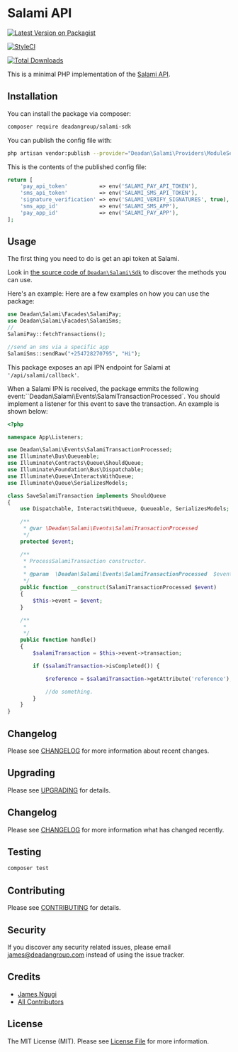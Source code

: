 # Salami API

[![Latest Version on Packagist](https://img.shields.io/packagist/v/deadangroup/salami-sdk.svg?style=flat-square)](https://packagist.org/packages/deadangroup/salami-sdk)

[![StyleCI](https://styleci.io/repos/88621289/shield?branch=master)](https://styleci.io/repos/88621289)

[![Total Downloads](https://img.shields.io/packagist/dt/deadangroup/salami-sdk.svg?style=flat-square)](https://packagist.org/packages/deadangroup/salami-sdk)

This is a minimal PHP implementation of the [Salami API](https://salami.co.ke). 

## Installation

You can install the package via composer:

``` bash
composer require deadangroup/salami-sdk
```

You can publish the config file with:
```bash
php artisan vendor:publish --provider="Deadan\Salami\Providers\ModuleServiceProvider" --tag="config"
```

This is the contents of the published config file:

```php
return [
    'pay_api_token'          => env('SALAMI_PAY_API_TOKEN'),
    'sms_api_token'          => env('SALAMI_SMS_API_TOKEN'),
    'signature_verification' => env('SALAMI_VERIFY_SIGNATURES', true),
    'sms_app_id'             => env('SALAMI_SMS_APP'),
    'pay_app_id'             => env('SALAMI_PAY_APP'),
];
```

## Usage

The first thing you need to do is get an api token at Salami. 

Look in [the source code of `Deadan\Salami\Sdk`](https://github.com/deadangroup/salami-sdk/blob/master/src/Plugins/BaseSdk.php) to discover the methods you can use.

Here's an example:
Here are a few examples on how you can use the package:

```php
use Deadan\Salami\Facades\SalamiPay;
use Deadan\Salami\Facades\SalamiSms;
//
SalamiPay::fetchTransactions();

//send an sms via a specific app
SalamiSms::sendRaw("+254728270795", "Hi");

```

This package exposes an api IPN endpoint for Salami at ``'/api/salami/callback'``.

When a Salami IPN is received, the package emmits the following event:``Deadan\Salami\Events\SalamiTransactionProcessed`.
You should implement a listener for this event to save the transaction. An example is shown below:

```php
<?php

namespace App\Listeners;

use Deadan\Salami\Events\SalamiTransactionProcessed;
use Illuminate\Bus\Queueable;
use Illuminate\Contracts\Queue\ShouldQueue;
use Illuminate\Foundation\Bus\Dispatchable;
use Illuminate\Queue\InteractsWithQueue;
use Illuminate\Queue\SerializesModels;

class SaveSalamiTransaction implements ShouldQueue
{
    use Dispatchable, InteractsWithQueue, Queueable, SerializesModels;

    /**
     * @var \Deadan\Salami\Events\SalamiTransactionProcessed
     */
    protected $event;

    /**
     * ProcessSalamiTransaction constructor.
     *
     * @param  \Deadan\Salami\Events\SalamiTransactionProcessed  $event
     */
    public function __construct(SalamiTransactionProcessed $event)
    {
        $this->event = $event;
    }

    /**
     *
     */
    public function handle()
    {
        $salamiTransaction = $this->event->transaction;

        if ($salamiTransaction->isCompleted()) {

            $reference = $salamiTransaction->getAttribute('reference');

            //do something.
        }
    }
}

```

## Changelog

Please see [CHANGELOG](CHANGELOG.md) for more information about recent changes.

## Upgrading

Please see [UPGRADING](UPGRADING.md) for details.

## Changelog

Please see [CHANGELOG](CHANGELOG.md) for more information what has changed recently.

## Testing

``` bash
composer test
```

## Contributing

Please see [CONTRIBUTING](CONTRIBUTING.md) for details.

## Security

If you discover any security related issues, please email james@deadangroup.com instead of using the issue tracker.

## Credits

- [James Ngugi](https://github.com/ngugijames)
- [All Contributors](../../contributors)

## License

The MIT License (MIT). Please see [License File](LICENSE.md) for more information.
